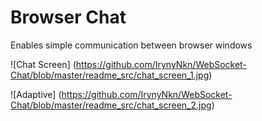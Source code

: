 # Browser Chat

Enables simple communication between browser windows

![Chat Screen]
(https://github.com/IrynyNkn/WebSocket-Chat/blob/master/readme_src/chat_screen_1.jpg)

![Adaptive]
(https://github.com/IrynyNkn/WebSocket-Chat/blob/master/readme_src/chat_screen_2.jpg)
